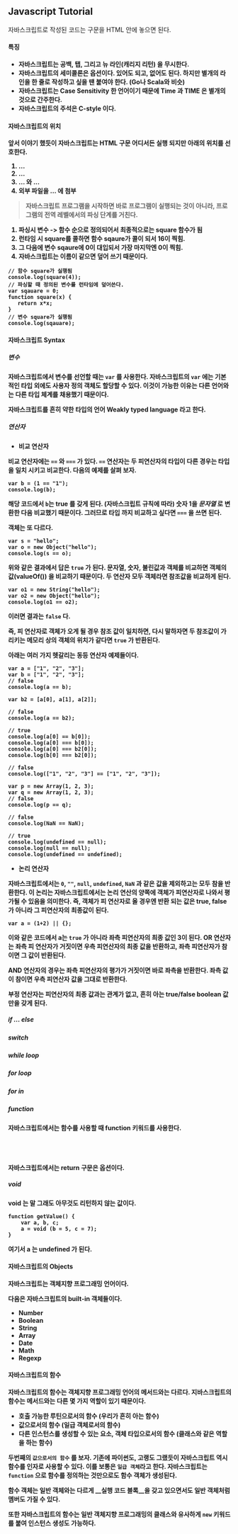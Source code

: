 ## Javascript Tutorial

자바스크립트로 작성된 코드는 **<script>...</script>** 구문을 HTML 안에 놓으면 된다. **<script>** 구문이 어디있든 실행되지만 보통은 **<head>** 태그에 있는 것을 추천한다.

<pre><code><script ...>
    Javascript Code
</script>
</code></pre>

#### 특징
- 자바스크립트는 공백, 탭, 그리고 뉴 라인(캐리지 리턴) 을 무시한다.
- 자바스크립트의 세미콜론은 옵션이다. 있어도 되고, 없어도 된다. 하지만 별개의 라인을 한 줄로 작성하고 싶을 땐 붙여야 한다. (Go나 Scala와 비슷)
- 자바스크립트는 Case Sensitivity 한 언어이기 때문에 Time 과 TIME 은 별개의 것으로 간주한다.
- 자바스크립트의 주석은 C-style 이다.

#### 자바스크립트의 위치
앞서 이야기 했듯이 자바스크립트는 HTML 구문 어디서든 실행 되지만 아래의 위치를 선호한다.
1. <head> ... </head>
2. <body> ... </body>
3. <body> ... </body> 와 <head> ... </head>
4. 외부 파일을 <head> ... </head> 에 첨부

> 자바스크립트 프로그램을 시작하면 바로 프로그램이 실행되는 것이 아니라, 프로그램의 전역 레벨에서의 파싱 단계를 거친다.

1. 파싱시 변수 -> 함수 순으로 정의되어서 최종적으로는 square 함수가 됨
2. 런타임 시 square를 콜하면 함수 sqaure가 콜이 되서 16이 찍힘.
3. 그 다음에 변수 sqaure에 0이 대입되서 가장 마지막엔 0이 찍힘.
4. 자바스크립트는 이름이 같으면 덮어 쓰기 때문이다.

<pre><code>// 함수 square가 실행됨
console.log(square(4));
// 파싱할 때 정의된 변수를 런타임에 덮어쓴다.
var sqauare = 0;
function square(x) {
   return x*x;
}
// 변수 square가 실행됨
console.log(sqauare);
</code></pre>

#### 자바스크립트 Syntax

##### 변수
자바스크립트에서 변수를 선언할 때는 `var` 를 사용한다. 자바스크립트의 `var` 에는 기본적인 타입 외에도 사용자 정의 객체도 할당할 수 있다. 이것이 가능한 이유는 다른 언어와는 다른 타입 체계를 채용했기 때문이다.

자바스크립트를 흔히 __약한 타입의 언어 Weakly typed language__ 라고 한다.

##### 연산자

* 비교 연산자

비교 연산자에는 `==` 와 `===` 가 있다. `==` 연산자는 두 피연산자의 타입이 다른 경우는 타입을 일치 시키고 비교한다. 다음의 예제를 살펴 보자.
<pre><code>var b = (1 == "1");
console.log(b);
</code></pre>

해당 코드에서 `b`는 __true__ 를 갖게 된다. (자바스크립트 규칙에 따라) 숫자 1을 _문자열_ 로 변환한 다음 비교했기 때문이다. 그러므로 타입 까지 비교하고
 싶다면 `===` 을 쓰면 된다.

객체는 또 다르다. 

<pre><code>var s = "hello";
var o = new Object("hello");
console.log(s == o);
</code></pre>

위와 같은 결과에서 답은 `true` 가 된다. 문자열, 숫자, 불린값과 객체를 비교하면 객체의 값(valueOf()) 을 비교하기 때문이다. 
두 연산자 모두 객체라면 참조값을 비교하게 된다.

<pre><code>var o1 = new String("hello");
var o2 = new Object("hello");
console.log(o1 == o2);
</code></pre>

이러면 결과는 `false` 다.

즉, 피 연산자로 객체가 오게 될 경우 참조 값이 일치하면, 다시 말하자면 두 참조값이 가리키는 메모리 상의 객체의 위치가 같다면 `true` 가 반환된다.

아래는 여러 가지 헷갈리는 동등 연산자 예제들이다.
<pre><code>var a = ["1", "2", "3"];
var b = ["1", "2", "3"];
// false
console.log(a == b);

var b2 = [a[0], a[1], a[2]];

// false
console.log(a == b2);

// true
console.log(a[0] == b[0]);
console.log(a[0] === b[0]);
console.log(a[0] === b2[0]);
console.log(b[0] === b2[0]);

// false
console.log(["1", "2", "3"] == ["1", "2", "3"]);

var p = new Array(1, 2, 3);
var q = new Array(1, 2, 3);
// false
console.log(p == q);

// false
console.log(NaN == NaN);

// true
console.log(undefined == null);
console.log(null == null);
console.log(undefined == undefined);
</code></pre>

* 논리 연산자

자바스크립트에서는 `0`, `""`, `null`, `undefined`, `NaN` 과 같은 값을 제외하고는 모두 참을 반환한다. 이 논리는 자바스크립트에서는 
논리 연산의 양쪽에 객체가 피연산자로 나와서 평가될 수 있음을 의미한다. 즉, 객체가 피 연산자로 올 경우엔 반환 되는 값은 true, false 가 아니라 
그 피연산자의 최종값이 된다.

<pre><code>var a = (1+2) || {};</code></pre>

이와 같은 코드에서 a는 `true` 가 아니라 좌측 피연산자의 최종 값인 3이 된다. OR 연산자는 좌측 피 연산자가 거짓이면 우측 피연산자의 최종 값을 반환하고, 
좌측 피연산자가 참이면 그 값이 반환된다.

AND 연산자의 경우는 좌측 피연산자의 평가가 거짓이면 바로 좌측을 반환한다. 좌측 값이 참이면 우측 피연산자 값을 그대로 반환한다.

부정 연산자는 피연산자의 최종 값과는 관계가 없고, 흔히 아는 true/false boolean 값 만을 갖게 된다.

##### if ... else

##### switch

##### while loop

##### for loop

##### for in

##### function
자바스크립트에서는 함수를 사용할 때 **function** 키워드를 사용한다.

<pre><code><script type="text/javascript">
    function functionname(parameter-list) {
        statements
    }
</script>
</code></pre>

자바스크립트에서는 **return** 구문은 옵션이다.

##### void
**void** 는 말 그래도 아무것도 리턴하지 않는 값이다.

<pre><code>function getValue() {
    var a, b, c;
    a = void (b = 5, c = 7);
}
</code></pre>

여기서 a 는 undefined 가 된다.

#### 자바스크립트의 Objects
자바스크립트는 객체지향 프로그래밍 언어이다.

다음은 자바스크립트의 built-in 객체들이다.

- Number
- Boolean
- String
- Array
- Date
- Math
- Regexp

#### 자바스크립트의 함수
자바스크립트의 함수는 객체지향 프로그래밍 언어의 메서드와는 다르다. 지바스크립트의 함수는 메서드와는 다른 몇 가지 역할이 있기 때문이다.

- 호출 가능한 루틴으로서의 함수 (우리가 흔히 아는 함수)
- 값으로서의 함수 (일급 객체로서의 함수)
- 다른 인스턴스를 생성할 수 있는 요소, 객체 타입으로서의 함수 (클래스와 같은 역할을 하는 함수)

두번째의 `값으로서의 함수` 를 보자. 기존에 파이썬도, 고랭도 그랬듯이 자바스크립트 역시 함수를 인자로 사용할 수 있다. 이를 보통은 `일급 객체`라고 한다.
자바스크립트는 `function` 으로 함수를 정의하는 것만으로도 함수 객체가 생성된다.

함수 객체는 일반 객체와는 다르게 __실행 코드 블록__을 갖고 있으면서도 일반 객체처럼 멤버도 가질 수 있다.

또한 자바스크립트의 함수는 일반 객체지향 프로그래밍의 클래스와 유사하게 `new` 키워드를 붙여 인스턴스 생성도 가능하다.
